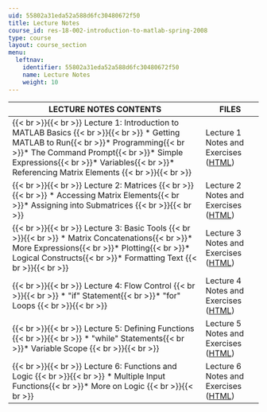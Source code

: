 ```yaml
---
uid: 55802a31eda52a588d6fc30480672f50
title: Lecture Notes
course_id: res-18-002-introduction-to-matlab-spring-2008
type: course
layout: course_section
menu:
  leftnav:
    identifier: 55802a31eda52a588d6fc30480672f50
    name: Lecture Notes
    weight: 10
---
```


| LECTURE NOTES CONTENTS | FILES |
| --- | --- |
|  {{< br >}}{{< br >}} Lecture 1: Introduction to MATLAB Basics {{< br >}}{{< br >}} *   Getting MATLAB to Run{{< br >}}*   Programming{{< br >}}*   The Command Prompt{{< br >}}*   Simple Expressions{{< br >}}*   Variables{{< br >}}*   Referencing Matrix Elements {{< br >}}{{< br >}}  | Lecture 1 Notes and Exercises ([HTML](/ans7870/resources/farjoun/Lecture1.html)) |
|  {{< br >}}{{< br >}} Lecture 2: Matrices {{< br >}}{{< br >}} *   Accessing Matrix Elements{{< br >}}*   Assigning into Submatrices {{< br >}}{{< br >}}  | Lecture 2 Notes and Exercises ([HTML](/ans7870/resources/farjoun/Lecture2.html)) |
|  {{< br >}}{{< br >}} Lecture 3: Basic Tools {{< br >}}{{< br >}} *   Matrix Concatenations{{< br >}}*   More Expressions{{< br >}}*   Plotting{{< br >}}*   Logical Constructs{{< br >}}*   Formatting Text {{< br >}}{{< br >}}  | Lecture 3 Notes and Exercises ([HTML](/ans7870/resources/farjoun/Lecture3.html)) |
|  {{< br >}}{{< br >}} Lecture 4: Flow Control {{< br >}}{{< br >}} *   "if" Statement{{< br >}}*   "for" Loops {{< br >}}{{< br >}}  | Lecture 4 Notes and Exercises ([HTML](/ans7870/resources/farjoun/Lecture4.html)) |
|  {{< br >}}{{< br >}} Lecture 5: Defining Functions {{< br >}}{{< br >}} *   "while" Statements{{< br >}}*   Variable Scope {{< br >}}{{< br >}}  | Lecture 5 Notes and Exercises ([HTML](/ans7870/resources/farjoun/Lecture5.html)) |
|  {{< br >}}{{< br >}} Lecture 6: Functions and Logic {{< br >}}{{< br >}} *   Multiple Input Functions{{< br >}}*   More on Logic {{< br >}}{{< br >}}  | Lecture 6 Notes and Exercises ([HTML](/ans7870/resources/farjoun/Lecture6.html))